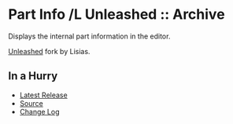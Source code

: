 # Part Info /L Unleashed :: Archive

Displays the internal part information in the editor.

[Unleashed](https://ksp.lisias.net/add-ons-unleashed/) fork by Lisias.


## In a Hurry

* [Latest Release](https://github.com/net-lisias-kspu/PartInfo/releases)
* [Source](https://github.com/net-lisias-kspu/PartInfo)
* [Change Log](./CHANGE_LOG.md)

